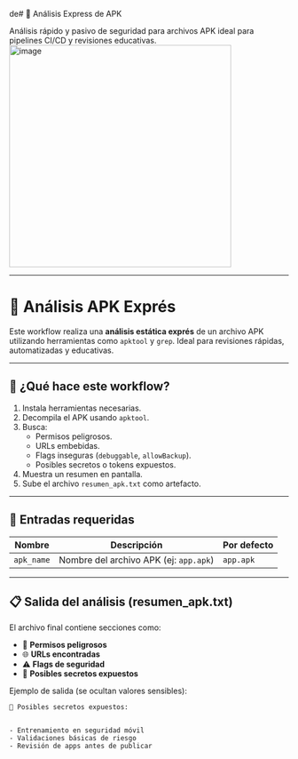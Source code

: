 de# 📱 Análisis Express de APK

Análisis rápido y pasivo de seguridad para archivos APK
ideal para pipelines CI/CD y revisiones educativas.
<img width="400" height="400" alt="image" src="https://github.com/user-attachments/assets/cddb1336-db05-44fc-ad4c-43996b72812a" />



---

# 📱 Análisis APK Exprés

Este workflow realiza una **análisis estática exprés** de un archivo APK utilizando herramientas como `apktool` y `grep`. Ideal para revisiones rápidas, automatizadas y educativas.

---

## 🚀 ¿Qué hace este workflow?

1. Instala herramientas necesarias.
2. Decompila el APK usando `apktool`.
3. Busca:
   - Permisos peligrosos.
   - URLs embebidas.
   - Flags inseguras (`debuggable`, `allowBackup`).
   - Posibles secretos o tokens expuestos.
4. Muestra un resumen en pantalla.
5. Sube el archivo `resumen_apk.txt` como artefacto.

---

## 🧩 Entradas requeridas

| Nombre      | Descripción                                    | Por defecto |
|-------------|------------------------------------------------|-------------|
| `apk_name`  | Nombre del archivo APK (ej: `app.apk`)         | `app.apk`   |

---

## 📋 Salida del análisis (resumen_apk.txt)

El archivo final contiene secciones como:

- 🔐 **Permisos peligrosos**  
- 🌐 **URLs encontradas**  
- ⚠️ **Flags de seguridad**  
- 🧪 **Posibles secretos expuestos**  

Ejemplo de salida (se ocultan valores sensibles):

```text
🧪 Posibles secretos expuestos:


- Entrenamiento en seguridad móvil
- Validaciones básicas de riesgo
- Revisión de apps antes de publicar

